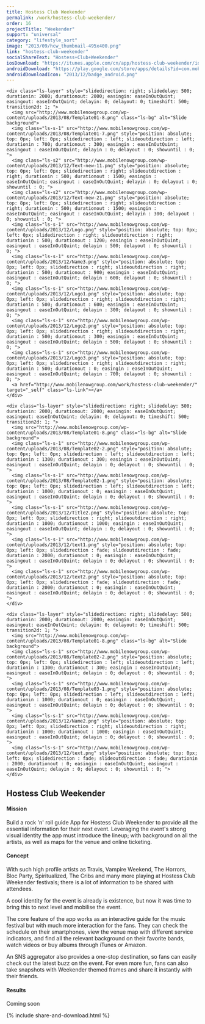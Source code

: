 ```yaml
---
title: Hostess Club Weekender
permalink: /work/hostess-club-weekender/
order: 16
projectTitle: "Weekender"
support: "universal"
category: "lifestyle_sort"
image: "2013/09/hcw_thumbnail-495x400.png"
link: "hostess-club-weekender"
socialShareText: "Hostess+Club+Weekender"
iosDownload: "https://itunes.apple.com/cn/app/hostess-club-weekender/id646688133?mt=8"
androidDownload: "https://play.google.com/store/apps/details?id=com.mobilenow.weekender&hl=en"
androidDownloadIcon: "2013/12/badge_android.png"
---
```

<div class="avia-layerslider">
  <div id="layerslider_1" class="ls-wp-container">

    <div class="ls-layer" style="slidedirection: right; slidedelay: 500; durationin: 2000; durationout: 2000; easingin: easeInOutQuint; easingout: easeInOutQuint; delayin: 0; delayout: 0; timeshift: 500; transition2d: 1; ">
      <img src="http://www.mobilenowgroup.com/wp-content/uploads/2013/08/Template01-8.png" class="ls-bg" alt="Slide background">
      <img class="ls-s-1" src="http://www.mobilenowgroup.com/wp-content/uploads/2013/08/Template01-7.png" style="position: absolute; top: 0px; left: 0px; slidedirection : left; slideoutdirection : left; durationin : 700; durationout : 300; easingin : easeInOutQuint; easingout : easeInOutQuint; delayin : 0; delayout : 0; showuntil : 0; ">
      <img class="ls-s2" src="http://www.mobilenowgroup.com/wp-content/uploads/2013/12/Text-new-11.png" style="position: absolute; top: 0px; left: 0px; slidedirection : right; slideoutdirection : right; durationin : 500; durationout : 1500; easingin : easeInOutQuint; easingout : easeInOutQuint; delayin : 0; delayout : 0; showuntil : 0; ">
      <img class="ls-s2" src="http://www.mobilenowgroup.com/wp-content/uploads/2013/12/Text-new-21.png" style="position: absolute; top: 8px; left: 0px; slidedirection : right; slideoutdirection : right; durationin : 500; durationout : 1500; easingin : easeInOutQuint; easingout : easeInOutQuint; delayin : 300; delayout : 0; showuntil : 0; ">
      <img class="ls-s-1" src="http://www.mobilenowgroup.com/wp-content/uploads/2013/12/Logo.png" style="position: absolute; top: 0px; left: 0px; slidedirection : right; slideoutdirection : right; durationin : 500; durationout : 1200; easingin : easeInOutQuint; easingout : easeInOutQuint; delayin : 500; delayout : 0; showuntil : 0; ">
      <img class="ls-s-1" src="http://www.mobilenowgroup.com/wp-content/uploads/2013/12/Name3.png" style="position: absolute; top: 0px; left: 0px; slidedirection : right; slideoutdirection : right; durationin : 500; durationout : 900; easingin : easeInOutQuint; easingout : easeInOutQuint; delayin : 600; delayout : 0; showuntil : 0; ">
      <img class="ls-s-1" src="http://www.mobilenowgroup.com/wp-content/uploads/2013/12/Logo1.png" style="position: absolute; top: 0px; left: 0px; slidedirection : right; slideoutdirection : right; durationin : 500; durationout : 600; easingin : easeInOutQuint; easingout : easeInOutQuint; delayin : 300; delayout : 0; showuntil : 0; ">
      <img class="ls-s-1" src="http://www.mobilenowgroup.com/wp-content/uploads/2013/12/Logo2.png" style="position: absolute; top: 0px; left: 0px; slidedirection : right; slideoutdirection : right; durationin : 500; durationout : 300; easingin : easeInOutQuint; easingout : easeInOutQuint; delayin : 500; delayout : 0; showuntil : 0; ">
      <img class="ls-s-1" src="http://www.mobilenowgroup.com/wp-content/uploads/2013/12/Logo3.png" style="position: absolute; top: 0px; left: 0px; slidedirection : right; slideoutdirection : right; durationin : 500; durationout : 0; easingin : easeInOutQuint; easingout : easeInOutQuint; delayin : 700; delayout : 0; showuntil : 0; ">
      <a href="http://www.mobilenowgroup.com/work/hostess-club-weekender/" target="_self" class="ls-link"></a>
    </div>

    <div class="ls-layer" style="slidedirection: right; slidedelay: 500; durationin: 2000; durationout: 2000; easingin: easeInOutQuint; easingout: easeInOutQuint; delayin: 0; delayout: 0; timeshift: 500; transition2d: 1; ">
      <img src="http://www.mobilenowgroup.com/wp-content/uploads/2013/08/Template01-8.png" class="ls-bg" alt="Slide background">
      <img class="ls-s-1" src="http://www.mobilenowgroup.com/wp-content/uploads/2013/08/Template02-2.png" style="position: absolute; top: 0px; left: 0px; slidedirection : left; slideoutdirection : left; durationin : 1300; durationout : 300; easingin : easeInOutQuint; easingout : easeInOutQuint; delayin : 0; delayout : 0; showuntil : 0; ">
      <img class="ls-s-1" src="http://www.mobilenowgroup.com/wp-content/uploads/2013/08/Template02-1.png" style="position: absolute; top: 0px; left: 0px; slidedirection : left; slideoutdirection : left; durationin : 1000; durationout : 0; easingin : easeInOutQuint; easingout : easeInOutQuint; delayin : 0; delayout : 0; showuntil : 0; ">
      <img class="ls-s-1" src="http://www.mobilenowgroup.com/wp-content/uploads/2013/12/Title2.png" style="position: absolute; top: 0px; left: 0px; slidedirection : right; slideoutdirection : right; durationin : 1000; durationout : 1000; easingin : easeInOutQuint; easingout : easeInOutQuint; delayin : 0; delayout : 0; showuntil : 0; ">
      <img class="ls-s-1" src="http://www.mobilenowgroup.com/wp-content/uploads/2013/12/text1.png" style="position: absolute; top: 0px; left: 0px; slidedirection : fade; slideoutdirection : fade; durationin : 2000; durationout : 0; easingin : easeInOutQuint; easingout : easeInOutQuint; delayin : 0; delayout : 0; showuntil : 0; ">
      <img class="ls-s-1" src="http://www.mobilenowgroup.com/wp-content/uploads/2013/12/text2.png" style="position: absolute; top: 0px; left: 0px; slidedirection : fade; slideoutdirection : fade; durationin : 2000; durationout : 0; easingin : easeInOutQuint; easingout : easeInOutQuint; delayin : 0; delayout : 0; showuntil : 0; ">
    </div>

    <div class="ls-layer" style="slidedirection: right; slidedelay: 500; durationin: 2000; durationout: 2000; easingin: easeInOutQuint; easingout: easeInOutQuint; delayin: 0; delayout: 0; timeshift: 500; transition2d: 1; ">
      <img src="http://www.mobilenowgroup.com/wp-content/uploads/2013/08/Template01-8.png" class="ls-bg" alt="Slide background">
      <img class="ls-s-1" src="http://www.mobilenowgroup.com/wp-content/uploads/2013/08/Template02-2.png" style="position: absolute; top: 0px; left: 0px; slidedirection : left; slideoutdirection : left; durationin : 1300; durationout : 300; easingin : easeInOutQuint; easingout : easeInOutQuint; delayin : 0; delayout : 0; showuntil : 0; ">
      <img class="ls-s-1" src="http://www.mobilenowgroup.com/wp-content/uploads/2013/08/Template03-1.png" style="position: absolute; top: 0px; left: 0px; slidedirection : left; slideoutdirection : left; durationin : 1000; durationout : 0; easingin : easeInOutQuint; easingout : easeInOutQuint; delayin : 0; delayout : 0; showuntil : 0; ">
      <img class="ls-s-1" src="http://www.mobilenowgroup.com/wp-content/uploads/2013/12/Name2.png" style="position: absolute; top: 0px; left: 0px; slidedirection : right; slideoutdirection : right; durationin : 1000; durationout : 1000; easingin : easeInOutQuint; easingout : easeInOutQuint; delayin : 0; delayout : 0; showuntil : 0; ">
      <img class="ls-s-1" src="http://www.mobilenowgroup.com/wp-content/uploads/2013/12/text.png" style="position: absolute; top: 0px; left: 0px; slidedirection : fade; slideoutdirection : fade; durationin : 2000; durationout : 0; easingin : easeInOutQuint; easingout : easeInOutQuint; delayin : 0; delayout : 0; showuntil : 0; ">
    </div>
  </div>
</div>

<div class="wrapper content project-detail" markdown="1">
  <h2 class="content-h2 with-bottom-line">Hostess Club Weekender</h2>

#### Mission

Build a rock 'n' roll guide App for Hostess Club Weekender to provide all the essential information for their next event. Leveraging the event's strong visual identity the app must introduce the lineup; with background on all the artists, as well as maps for the venue and online ticketing.

#### Concept

With such high profile artists as Travis, Vampire Weekend, The Horrors, Bloc Party, Spiritualized, The Cribs and many more playing at Hostess Club Weekender festivals; there is a lot of information to be shared with attendees.

A cool identity for the event is already is existence, but now it was time to bring this to next level and mobilise the event.

The core feature of the app works as an interactive guide for the music festival but with much more interaction for the fans. They can check the schedule on their smartphones, view the venue map with different service indicators, and find all the relevant background on their favorite bands, watch videos or buy albums through iTunes or Amazon.

An SNS aggregator also provides a one-stop destination, so fans can easily check out the latest buzz on the event. For even more fun, fans can also take snapshots with Weekender themed frames and share it instantly with their friends.

#### Results

Coming soon

</div>

{% include share-and-download.html %}

<script>
$(document).ready(function() {
  if (typeof $.fn.layerSlider == "undefined") {
    lsShowNotice('layerslider_1','jquery');
  }
  else if (typeof $.transit == "undefined" || typeof $.transit.modifiedForLayerSlider == "undefined") {
    lsShowNotice('layerslider_1', 'transit');
  }
  else
  {
    $("#layerslider_1").layerSlider({
      width : '1440px',
      height : '650px',
      responsive : true,
      responsiveUnder : 0,
      sublayerContainer : 0,
      autoStart : false,
      pauseOnHover : true,
      firstLayer : 1,
      animateFirstLayer : true,
      randomSlideshow : false,
      twoWaySlideshow : true,
      loops : 0,
      forceLoopNum : true,
      autoPlayVideos : true,
      autoPauseSlideshow : 'auto',
      youtubePreview : 'maxresdefault.jpg',
      keybNav : true,
      touchNav : true,
      skin : 'fullwidth',
      skinsPath : '../../css/LayerSlider/skins/',
      globalBGColor : '#ffffff',
      navPrevNext : true,
      navStartStop : false,
      navButtons : true,
      hoverPrevNext : true,
      hoverBottomNav : false,
      showBarTimer : false,
      showCircleTimer : true,
      thumbnailNavigation : 'disabled',
      tnWidth : 100,
      tnHeight : 60,
      tnContainerWidth : '60%',
      tnActiveOpacity : 35,
      tnInactiveOpacity : 100,
      imgPreload : true,
      yourLogo : false,
      yourLogoStyle : 'left: 10px; top: 10px;',
      yourLogoLink : false,
      yourLogoTarget : '_self',
      cbInit : function(element) { },
      cbStart : function(data) { },
      cbStop : function(data) { },
      cbPause : function(data) { },
      cbAnimStart : function(data) { },
      cbAnimStop : function(data) { },
      cbPrev : function(data) { },
      cbNext : function(data) { }
    });
  }
});
</script>
